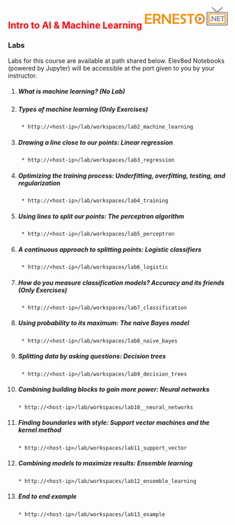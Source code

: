 <img align="right" src="./logo.png">

<h2><span style="color:red;">Intro to AI & Machine Learning</span></h2>


### Labs

Labs for this course are available at path shared below. Elev8ed Notebooks (powered by Jupyter) will be accessible at the port given to you by your instructor.

1. ##### What is machine learning? (No Lab)
2. ##### Types of machine learning (Only Exercises)
		* http://<host-ip>/lab/workspaces/lab2_machine_learning
3. ##### Drawing a line close to our points: Linear regression
		* http://<host-ip>/lab/workspaces/lab3_regression
4. ##### Optimizing the training process: Underfitting, overfitting, testing, and regularization
		* http://<host-ip>/lab/workspaces/lab4_training
5. ##### Using lines to split our points: The perceptron algorithm
		* http://<host-ip>/lab/workspaces/lab5_perceptron
6. ##### A continuous approach to splitting points: Logistic classifiers
		* http://<host-ip>/lab/workspaces/lab6_logistic
7. ##### How do you measure classification models? Accuracy and its friends (Only Exercises)
		* http://<host-ip>/lab/workspaces/lab7_classification
8. ##### Using probability to its maximum: The naive Bayes model
		* http://<host-ip>/lab/workspaces/lab8_naive_bayes
9. ##### Splitting data by asking questions: Decision trees
		* http://<host-ip>/lab/workspaces/lab9_decision_trees
10. ##### Combining building blocks to gain more power: Neural networks
		* http://<host-ip>/lab/workspaces/lab10__neural_networks
11. ##### Finding boundaries with style: Support vector machines and the kernel method
		* http://<host-ip>/lab/workspaces/lab11_support_vector
12. ##### Combining models to maximize results: Ensemble learning
		* http://<host-ip>/lab/workspaces/lab12_ensemble_learning
13. ##### End to end example
		* http://<host-ip>/lab/workspaces/lab13_example

